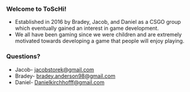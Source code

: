 ### Welcome to ToScHi! ###
* Established in 2016 by Bradey, Jacob, and Daniel as a CSGO group which eventually gained an interest in game development.
* We all have been gaming since we were children and are extremely motivated towards developing a game that people will enjoy playing.


### Questions? ###
 * Jacob- jacobstorek@gmail.com
 * Bradey- bradey.anderson98@gmail.com
 * Daniel- Danielkirchhofff@gmail.com
 

